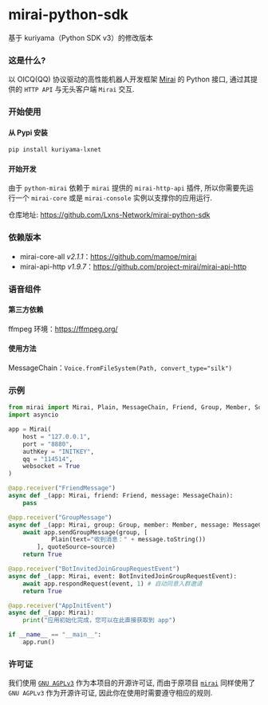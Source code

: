 # mirai-python-sdk
基于 kuriyama（Python SDK v3）的修改版本

### 这是什么?
以 OICQ(QQ) 协议驱动的高性能机器人开发框架 [Mirai](https://github.com/mamoe/mirai) 的 Python 接口, 通过其提供的 `HTTP API` 与无头客户端 `Mirai` 交互.

### 开始使用
#### 从 Pypi 安装
``` bash
pip install kuriyama-lxnet
```

#### 开始开发

由于 `python-mirai` 依赖于 `mirai` 提供的 `mirai-http-api` 插件, 所以你需要先运行一个 `mirai-core` 或是 `mirai-console` 实例以支撑你的应用运行.

仓库地址: https://github.com/Lxns-Network/mirai-python-sdk 

### 依赖版本
- mirai-core-all *v2.1.1*：https://github.com/mamoe/mirai
- mirai-api-http *v1.9.7*：https://github.com/project-mirai/mirai-api-http
### 语音组件
#### 第三方依赖
ffmpeg 环境：https://ffmpeg.org/
#### 使用方法
MessageChain：`Voice.fromFileSystem(Path, convert_type="silk")`
### 示例
```python
from mirai import Mirai, Plain, MessageChain, Friend, Group, Member, Source, BotInvitedJoinGroupRequestEvent
import asyncio

app = Mirai(
    host = "127.0.0.1",
    port = "8880",
    authKey = "INITKEY",
    qq = "114514",
    websocket = True
)

@app.receiver("FriendMessage")
async def _(app: Mirai, friend: Friend, message: MessageChain):
    pass

@app.receiver("GroupMessage")
async def _(app: Mirai, group: Group, member: Member, message: MessageChain, source: Source):
    await app.sendGroupMessage(group, [
            Plain(text="收到消息：" + message.toString())
        ], quoteSource=source)
    return True

@app.receiver("BotInvitedJoinGroupRequestEvent")
async def _(app: Mirai, event: BotInvitedJoinGroupRequestEvent):
    await app.respondRequest(event, 1) # 自动同意入群邀请
    return True

@app.receiver("AppInitEvent")
async def _(app: Mirai):
    print("应用初始化完成，您可以在此直接获取到 app")

if __name__ == "__main__":
    app.run()
```

### 许可证
我们使用 [`GNU AGPLv3`](https://choosealicense.com/licenses/agpl-3.0/) 作为本项目的开源许可证, 而由于原项目 [`mirai`](https://github.com/mamoe/mirai) 同样使用了 `GNU AGPLv3` 作为开源许可证, 因此你在使用时需要遵守相应的规则.  
